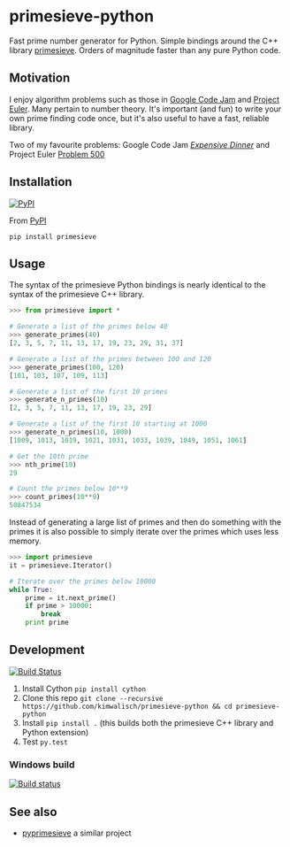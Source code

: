 primesieve-python
================

Fast prime number generator for Python. Simple bindings around the C++ library [primesieve](http://primesieve.org/). Orders of magnitude faster than any pure Python code.

Motivation
------

I enjoy algorithm problems such as those in [Google Code Jam](https://code.google.com/codejam) and [Project Euler](https://projecteuler.net/). Many pertain to number theory. It's important (and fun) to write your own prime finding code once, but it's also useful to have a fast, reliable library.

Two of my favourite problems: Google Code Jam [*Expensive Dinner*](https://code.google.com/codejam/contest/dashboard?c=1150486#s=p2) and Project Euler [Problem 500](https://projecteuler.net/problem=500)

Installation
----

[![PyPI](https://img.shields.io/pypi/v/primesieve.svg)](https://pypi.python.org/pypi/primesieve)

From [PyPI](https://pypi.python.org/pypi/primesieve)

    pip install primesieve

Usage
---
The syntax of the primesieve Python bindings is nearly identical to the
syntax of the primesieve C++ library.

```Python
>>> from primesieve import *

# Generate a list of the primes below 40
>>> generate_primes(40)
[2, 3, 5, 7, 11, 13, 17, 19, 23, 29, 31, 37]

# Generate a list of the primes between 100 and 120
>>> generate_primes(100, 120)
[101, 103, 107, 109, 113]

# Generate a list of the first 10 primes
>>> generate_n_primes(10)
[2, 3, 5, 7, 11, 13, 17, 19, 23, 29]

# Generate a list of the first 10 starting at 1000
>>> generate_n_primes(10, 1000)
[1009, 1013, 1019, 1021, 1031, 1033, 1039, 1049, 1051, 1061]

# Get the 10th prime
>>> nth_prime(10)
29

# Count the primes below 10**9
>>> count_primes(10**9)
50847534
```

Instead of generating a large list of primes and then do something with
the primes it is also possible to simply iterate over the primes which uses
less memory.

```Python
>>> import primesieve
it = primesieve.Iterator()

# Iterate over the primes below 10000
while True:
    prime = it.next_prime()
    if prime > 10000:
        break
    print prime
```

Development
---------

[![Build Status](https://travis-ci.org/kimwalisch/primesieve-python.svg?branch=master)](https://travis-ci.org/kimwalisch/primesieve-python)

1. Install Cython `pip install cython`
2. Clone this repo `git clone --recursive https://github.com/kimwalisch/primesieve-python && cd primesieve-python`
3. Install `pip install .` (this builds both the primesieve C++ library and Python extension)
4. Test `py.test`

### Windows build

[![Build status](https://ci.appveyor.com/api/projects/status/4chekgdj7bqx4ivt/branch/master?svg=true)](https://ci.appveyor.com/project/kimwalisch/primesieve-python/branch/master)

See also
---

* [pyprimesieve](https://github.com/jaredks/pyprimesieve) a similar project
